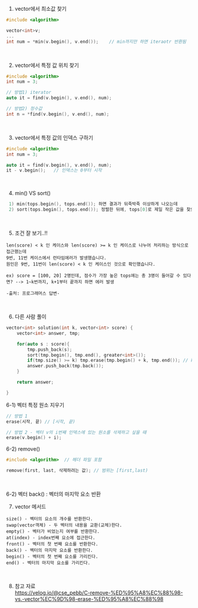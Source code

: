 

1) vector에서 최소값 찾기
```C++
#include <algorithm>

vector<int>v;
...
int num = *min(v.begin(), v.end());    // min까지만 하면 iteraotr 반환됨
```
<br>

2) vector에서 특정 값 위치 찾기
```C++
#include <algorithm>
int num = 3;

// 방법1) iterator
auto it = find(v.begin(), v.end(), num);

// 방법2) 정수값
int n = *find(v.begin(), v.end(), num);
```

<br>

3) vector에서 특정 값의 인덱스 구하기
```C++
#include <algorithm>
int num = 3;

auto it = find(v.begin(), v.end(), num);
it - v.begin();   // 인덱스는 0부터 시작
```

<br>

4) min() VS sort()
```C++
 1) min(tops.begin(), tops.end()); 하면 결과가 뒤죽박죽 이상하게 나오는데
 2) sort(tops.begin(), tops.end()); 정렬한 뒤에, tops[0]로 제일 작은 값을 찾으면 값이 제대로 나오는 기이한 현상..!?!
```

<br>

5) 조건 잘 보기..!!
```
len(score) < k 인 케이스와 len(score) >= k 인 케이스로 나누어 처리하는 방식으로 접근했는데
9번, 11번 케이스에서 런타임에러가 발생했습니다.
원인은 9번, 11번이 len(score) < k 인 케이스인 것으로 확인했습니다.

ex) score = [100, 20] 2명인데, 점수가 가장 높은 tops에는 총 3명이 들어갈 수 있다면? --> 1~k번까지, k+1부터 끝까지 하면 에러 발생

-출처: 프로그래머스 답변-
```

<br>

6) 다른 사람 풀이
```C++
vector<int> solution(int k, vector<int> score) {
    vector<int> answer, tmp;

    for(auto s : score){
        tmp.push_back(s);
        sort(tmp.begin(), tmp.end(), greater<int>());
        if(tmp.size() >= k) tmp.erase(tmp.begin() + k, tmp.end()); // k번째부터 끝까지 삭제
        answer.push_back(tmp.back());
    }

    return answer;

}
```

 6-1) 벡터 특정 원소 지우기 
```C++
// 방법 1
erase(시작, 끝) // [시작, 끝)

// 방법 2 - 벡터 v의 i번째 인덱스에 있는 원소를 삭제하고 싶을 때
erase(v.begin() + i);
```

 6-2) remove()
```C++
#include <algorithm>  // 헤더 파일 포함

remove(first, last, 삭제하려는 값); // 범위는 [first,last)
```

<br>

6-2) 벡터 back() : 벡터의 마지막 요소 반환
<br>

7) vector 메서드
```
size() - 벡터의 요소의 개수를 반환한다.
swap(vector객체) - 두 벡터의 내용을 교환(교체)한다.
empty() - 벡터가 비었는지 여부를 반환한다.
at(index) - index번째 요소에 접근한다.
front() - 벡터의 첫 번째 요소를 반환한다.
back() - 벡터의 마지막 요소를 반환한다.
begin() - 벡터의 첫 번째 요소를 가리킨다.
end() - 벡터의 마지막 요소를 가리킨다.
```

<br>

8) 참고 자료<br>
https://velog.io/@cse_pebb/C-remove-%ED%95%A8%EC%88%98-vs.-vector%EC%9D%98-erase-%ED%95%A8%EC%88%98



